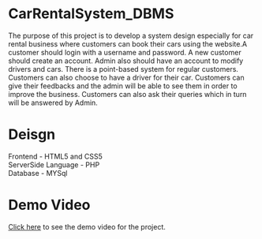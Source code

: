 # CarRentalSystem_DBMS

The purpose of this project is to develop a system design especially for car rental business where customers can book their cars using the website.A customer should login with a username and password. A new customer should create an account. Admin also should have an account to modify drivers and cars. There is a point-based system for regular customers. Customers can also choose to have a driver for their car. Customers can give their feedbacks and the admin will be able to see them in order to improve the business. Customers can also ask their queries which in turn will be answered by Admin.

# Deisgn

Frontend - HTML5 and CSS5<br>
ServerSide Language - PHP<br>
Database - MYSql


# Demo Video
<a href="https://drive.google.com/file/d/1d9S0ZPPOPIs-IIvg0VNI1MPWmcwdZjem/view?usp=sharing">Click here</a> to see the demo video for the project.

